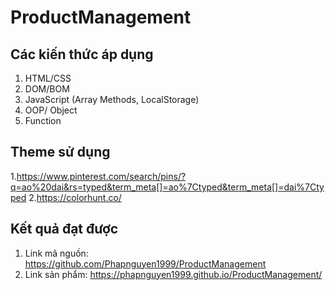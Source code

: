 # ProductManagement
## Các kiến thức áp dụng
1. HTML/CSS
2. DOM/BOM
3. JavaScript (Array Methods, LocalStorage)
4. OOP/ Object
5. Function
## Theme sử dụng
1.https://www.pinterest.com/search/pins/?q=ao%20dai&rs=typed&term_meta[]=ao%7Ctyped&term_meta[]=dai%7Ctyped
2.https://colorhunt.co/
## Kết quả đạt được
1. Link mã nguồn: https://github.com/Phapnguyen1999/ProductManagement
2. Link sản phẩm: https://phapnguyen1999.github.io/ProductManagement/